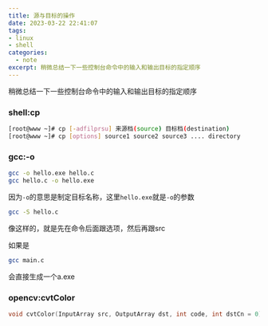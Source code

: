 ```yaml
---
title: 源与目标的操作
date: 2023-03-22 22:41:07
tags:
- linux
- shell
categories: 
  - note
excerpt: 稍微总结一下一些控制台命令中的输入和输出目标的指定顺序
---
```


稍微总结一下一些控制台命令中的输入和输出目标的指定顺序

### shell:cp

```sh
[root@www ~]# cp [-adfilprsu] 来源档(source) 目标档(destination)
[root@www ~]# cp [options] source1 source2 source3 .... directory
```

### gcc:-o

```sh
gcc -o hello.exe hello.c
gcc hello.c -o hello.exe
```

因为`-o`的意思是制定目标名称，这里`hello.exe`就是`-o`的参数

```sh
gcc -S hello.c 
```

像这样的，就是先在命令后面跟选项，然后再跟src

如果是

```sh
gcc main.c
```

会直接生成一个a.exe

### opencv:cvtColor

```cpp
void cvtColor(InputArray src, OutputArray dst, int code, int dstCn = 0);
```

